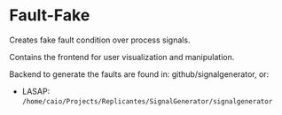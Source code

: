 
# Fault-Fake

Creates fake fault condition over process signals.

Contains the frontend for user visualization and manipulation.

Backend to generate the faults are found in: github/signalgenerator, or:

- LASAP: `/home/caio/Projects/Replicantes/SignalGenerator/signalgenerator`
